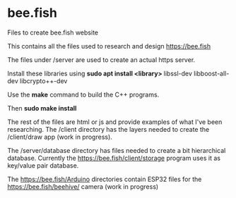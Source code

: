 # bee.fish
Files to create bee.fish website

This contains all the files used to research and design https://bee.fish

The files under /server are used to create an actual https server.

Install these libraries using <b>sudo apt install &lt;library&gt; </b>
	libssl-dev
	libboost-all-dev
	libcrypto++-dev

Use the <b>make</b> command to build the C++ programs.

Then <b>sudo make install</b>

The rest of the files are html or js and provide examples of what I've been researching.
The /client directory has the layers needed to create the /client/draw app (work in progress).

The /server/database directory has files needed to create a bit hierarchical database.
Currently the https://bee.fish/client/storage program uses it as key/value pair database.

The https://bee.fish/Arduino directories contain ESP32 files for the https://bee.fish/beehive/ camera (work in progress)